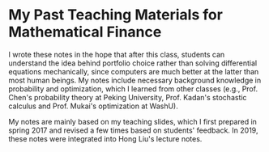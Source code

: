 # My Past Teaching Materials for Mathematical Finance

I wrote these notes in the hope that after this class, students can understand the idea behind portfolio choice rather than solving differential equations mechanically, since computers are much better at the latter than most human beings. My notes include necessary background knowledge in probability and optimization, which I learned from other classes (e.g., Prof. Chen's probability theory at Peking University, Prof. Kadan's stochastic calculus and Prof. Mukai's optimization at WashU).

My notes are mainly based on my teaching slides, which I first prepared in spring 2017 and revised a few times based on students' feedback.  In 2019, these notes were integrated into Hong Liu's lecture notes.

